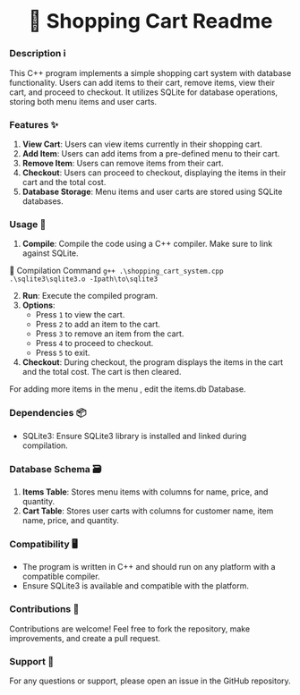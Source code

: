 <center>

<h1 style="font-size: 36px;">🛒 <strong>Shopping Cart Readme</strong></h1>

</center>

### Description ℹ️
This C++ program implements a simple shopping cart system with database functionality. Users can add items to their cart, remove items, view their cart, and proceed to checkout. It utilizes SQLite for database operations, storing both menu items and user carts.

### Features ✨
1. **View Cart**: Users can view items currently in their shopping cart.
2. **Add Item**: Users can add items from a pre-defined menu to their cart.
3. **Remove Item**: Users can remove items from their cart.
4. **Checkout**: Users can proceed to checkout, displaying the items in their cart and the total cost.
5. **Database Storage**: Menu items and user carts are stored using SQLite databases.

### Usage 🚀
1. **Compile**: Compile the code using a C++ compiler. Make sure to link against SQLite.

🔧 Compilation Command
`g++ .\shopping_cart_system.cpp .\sqlite3\sqlite3.o -Ipath\to\sqlite3`

2. **Run**: Execute the compiled program.
3. **Options**:
   - Press `1` to view the cart.
   - Press `2` to add an item to the cart.
   - Press `3` to remove an item from the cart.
   - Press `4` to proceed to checkout.
   - Press `5` to exit.
4. **Checkout**: During checkout, the program displays the items in the cart and the total cost. The cart is then cleared.

For adding more items in the menu , edit the items.db Database.

### Dependencies 📦
- SQLite3: Ensure SQLite3 library is installed and linked during compilation.

### Database Schema 🗃️
1. **Items Table**: Stores menu items with columns for name, price, and quantity.
2. **Cart Table**: Stores user carts with columns for customer name, item name, price, and quantity.

### Compatibility 🖥️
- The program is written in C++ and should run on any platform with a compatible compiler.
- Ensure SQLite3 is available and compatible with the platform.

### Contributions 🤝
Contributions are welcome! Feel free to fork the repository, make improvements, and create a pull request.

### Support 💬
For any questions or support, please open an issue in the GitHub repository.
